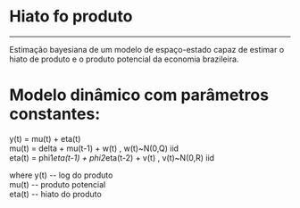 
# Hiato fo produto
-------------------------------------------------------------------------------------
 
Estimação bayesiana de um modelo de espaço-estado capaz de estimar o hiato de produto e
o produto potencial da economia brazileira.

# Modelo dinâmico com parâmetros constantes:
y(t) = mu(t) + eta(t)\
mu(t) = delta + mu(t-1) + w(t)                   , w(t)~N(0,Q) iid\
eta(t) = phi1*eta(t-1) + phi2*eta(t-2) + v(t)    , v(t)~N(0,R) iid

where y(t) -- log do produto\
      mu(t) -- produto potencial\
      eta(t) -- hiato do produto
 
